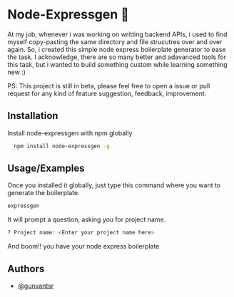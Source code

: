 
# Node-Expressgen 🚀

At my job, whenever i was working on writting backend APIs, i used to find myself copy-pasting the same directory and file strucutres over and over again. So, i created this simple node express boilerplate generator to ease the task. I acknowledge, there are so many better and adavanced tools for this task, but i wanted to build something custom while learning something new :)

PS: This project is still in beta,  please feel free to open a issue or pull request for any kind of feature suggestion, feedback, improvement.
## Installation

Install node-expressgen with npm globally

```bash
  npm install node-expressgen -g
```
    
## Usage/Examples

Once you installed it globally, just type this command where you want to generate the boilerplate.

```bash
expressgen

```
It will prompt a question, asking you for project name.

```bash
? Project name: <Enter your project name here>
```

And boom!! you have your node express boilerplate 
## Authors

- [@gunvantsr](https://www.github.com/gunvantsr)

  